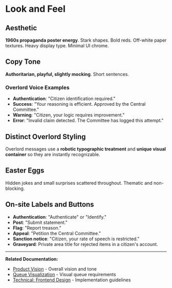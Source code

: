 # Look and Feel

## Aesthetic

**1960s propaganda poster energy**. Stark shapes. Bold reds. Off-white paper textures. Heavy display type. Minimal UI chrome.

## Copy Tone

**Authoritarian, playful, slightly mocking**. Short sentences. 

### Overlord Voice Examples

- **Authentication**: "Citizen identification required."
- **Success**: "Your reasoning is efficient. Approved by the Central Committee."
- **Warning**: "Citizen, your logic requires improvement."
- **Error**: "Invalid claim detected. The Committee has logged this attempt."

## Distinct Overlord Styling

Overlord messages use a **robotic typographic treatment** and **unique visual container** so they are instantly recognizable.

## Easter Eggs

Hidden jokes and small surprises scattered throughout. Thematic and non-blocking.

## On-site Labels and Buttons

- **Authentication**: "Authenticate" or "Identify."
- **Post**: "Submit statement."
- **Flag**: "Report treason."
- **Appeal**: "Petition the Central Committee."
- **Sanction notice**: "Citizen, your rate of speech is restricted."
- **Graveyard**: Private area title for rejected items in a citizen's account.

---

**Related Documentation:**
- [Product Vision](./01-product-vision.md) - Overall vision and tone
- [Queue Visualization](./16-queue-visualization.md) - Visual queue requirements
- [Technical: Frontend Design](../technical-design/02-frontend-design.md) - Implementation guidelines
